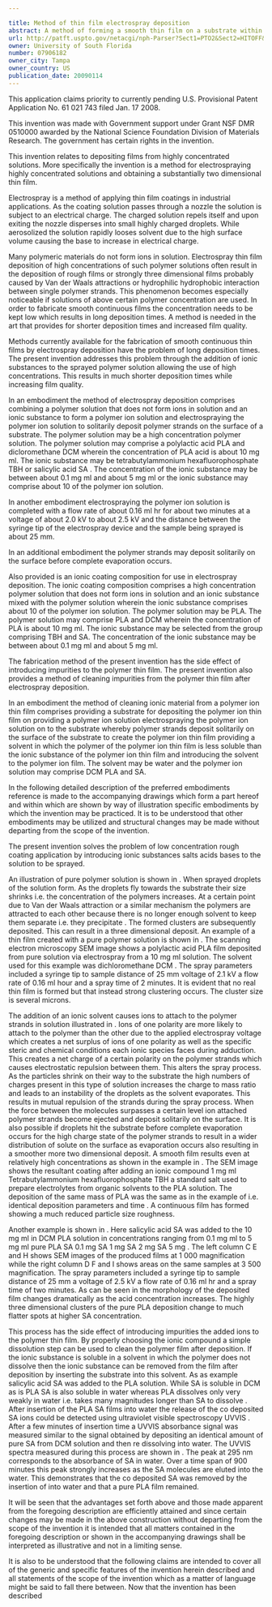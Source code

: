 ```yaml
---

title: Method of thin film electrospray deposition
abstract: A method of forming a smooth thin film on a substrate within a short deposition time, the method comprising introducing ionic substances (salts, acids, bases) to a polymeric solution to be sprayed. These ions attach to the polymer strands in solution, increasing their charge to mass ratio. This results in mutual repulsion of the strands during the spray process and produces a smooth film, even at relatively high polymeric solution concentrations. A side effect of this process is the introduction of impurities (the added ions) to the polymer thin film. The proper choice of ionic compound allows a dissolution step to be used to “clean” the polymer film after deposition, using the solubility characteristics of the thin film versus the ionic compound.
url: http://patft.uspto.gov/netacgi/nph-Parser?Sect1=PTO2&Sect2=HITOFF&p=1&u=%2Fnetahtml%2FPTO%2Fsearch-adv.htm&r=1&f=G&l=50&d=PALL&S1=07906182&OS=07906182&RS=07906182
owner: University of South Florida
number: 07906182
owner_city: Tampa
owner_country: US
publication_date: 20090114
---
```

This application claims priority to currently pending U.S. Provisional Patent Application No. 61 021 743 filed Jan. 17 2008.

This invention was made with Government support under Grant NSF DMR 0510000 awarded by the National Science Foundation Division of Materials Research. The government has certain rights in the invention.

This invention relates to depositing films from highly concentrated solutions. More specifically the invention is a method for electrospraying highly concentrated solutions and obtaining a substantially two dimensional thin film.

Electrospray is a method of applying thin film coatings in industrial applications. As the coating solution passes through a nozzle the solution is subject to an electrical charge. The charged solution repels itself and upon exiting the nozzle disperses into small highly charged droplets. While aerosolized the solution rapidly looses solvent due to the high surface volume causing the base to increase in electrical charge.

Many polymeric materials do not form ions in solution. Electrospray thin film deposition of high concentrations of such polymer solutions often result in the deposition of rough films or strongly three dimensional films probably caused by Van der Waals attractions or hydrophilic hydrophobic interaction between single polymer strands. This phenomenon becomes especially noticeable if solutions of above certain polymer concentration are used. In order to fabricate smooth continuous films the concentration needs to be kept low which results in long deposition times. A method is needed in the art that provides for shorter deposition times and increased film quality.

Methods currently available for the fabrication of smooth continuous thin films by electrospray deposition have the problem of long deposition times. The present invention addresses this problem through the addition of ionic substances to the sprayed polymer solution allowing the use of high concentrations. This results in much shorter deposition times while increasing film quality.

In an embodiment the method of electrospray deposition comprises combining a polymer solution that does not form ions in solution and an ionic substance to form a polymer ion solution and electrospraying the polymer ion solution to solitarily deposit polymer strands on the surface of a substrate. The polymer solution may be a high concentration polymer solution. The polymer solution may comprise a polylactic acid PLA and dicloromethane DCM wherein the concentration of PLA acid is about 10 mg ml. The ionic substance may be tetrabutylammonium hexafluorophosphate TBH or salicylic acid SA . The concentration of the ionic substance may be between about 0.1 mg ml and about 5 mg ml or the ionic substance may comprise about 10 of the polymer ion solution.

In another embodiment electrospraying the polymer ion solution is completed with a flow rate of about 0.16 ml hr for about two minutes at a voltage of about 2.0 kV to about 2.5 kV and the distance between the syringe tip of the electrospray device and the sample being sprayed is about 25 mm.

In an additional embodiment the polymer strands may deposit solitarily on the surface before complete evaporation occurs.

Also provided is an ionic coating composition for use in electrospray deposition. The ionic coating composition comprises a high concentration polymer solution that does not form ions in solution and an ionic substance mixed with the polymer solution wherein the ionic substance comprises about 10 of the polymer ion solution. The polymer solution may be PLA. The polymer solution may comprise PLA and DCM wherein the concentration of PLA is about 10 mg ml. The ionic substance may be selected from the group comprising TBH and SA. The concentration of the ionic substance may be between about 0.1 mg ml and about 5 mg ml.

The fabrication method of the present invention has the side effect of introducing impurities to the polymer thin film. The present invention also provides a method of cleaning impurities from the polymer thin film after electrospray deposition.

In an embodiment the method of cleaning ionic material from a polymer ion thin film comprises providing a substrate for depositing the polymer ion thin film on providing a polymer ion solution electrospraying the polymer ion solution on to the substrate whereby polymer strands deposit solitarily on the surface of the substrate to create the polymer ion thin film providing a solvent in which the polymer of the polymer ion thin film is less soluble than the ionic substance of the polymer ion thin film and introducing the solvent to the polymer ion film. The solvent may be water and the polymer ion solution may comprise DCM PLA and SA.

In the following detailed description of the preferred embodiments reference is made to the accompanying drawings which form a part hereof and within which are shown by way of illustration specific embodiments by which the invention may be practiced. It is to be understood that other embodiments may be utilized and structural changes may be made without departing from the scope of the invention.

The present invention solves the problem of low concentration rough coating application by introducing ionic substances salts acids bases to the solution to be sprayed.

An illustration of pure polymer solution is shown in . When sprayed droplets of the solution form. As the droplets fly towards the substrate their size shrinks i.e. the concentration of the polymers increases. At a certain point due to Van der Waals attraction or a similar mechanism the polymers are attracted to each other because there is no longer enough solvent to keep them separate i.e. they precipitate . The formed clusters are subsequently deposited. This can result in a three dimensional deposit. An example of a thin film created with a pure polymer solution is shown in . The scanning electron microscopy SEM image shows a polylactic acid PLA film deposited from pure solution via electrospray from a 10 mg ml solution. The solvent used for this example was dichloromethane DCM . The spray parameters included a syringe tip to sample distance of 25 mm voltage of 2.1 kV a flow rate of 0.16 ml hour and a spray time of 2 minutes. It is evident that no real thin film is formed but that instead strong clustering occurs. The cluster size is several microns.

The addition of an ionic solvent causes ions to attach to the polymer strands in solution illustrated in . Ions of one polarity are more likely to attach to the polymer than the other due to the applied electrospray voltage which creates a net surplus of ions of one polarity as well as the specific steric and chemical conditions each ionic species faces during adduction. This creates a net charge of a certain polarity on the polymer strands which causes electrostatic repulsion between them. This alters the spray process. As the particles shrink on their way to the substrate the high numbers of charges present in this type of solution increases the charge to mass ratio and leads to an instability of the droplets as the solvent evaporates. This results in mutual repulsion of the strands during the spray process. When the force between the molecules surpasses a certain level ion attached polymer strands become ejected and deposit solitarily on the surface. It is also possible if droplets hit the substrate before complete evaporation occurs for the high charge state of the polymer strands to result in a wider distribution of solute on the surface as evaporation occurs also resulting in a smoother more two dimensional deposit. A smooth film results even at relatively high concentrations as shown in the example in . The SEM image shows the resultant coating after adding an ionic compound 1 mg ml Tetrabutylammonium hexafluorophosphate TBH a standard salt used to prepare electrolytes from organic solvents to the PLA solution. The deposition of the same mass of PLA was the same as in the example of i.e. identical deposition parameters and time . A continuous film has formed showing a much reduced particle size roughness.

Another example is shown in . Here salicylic acid SA was added to the 10 mg ml in DCM PLA solution in concentrations ranging from 0.1 mg ml to 5 mg ml pure PLA SA 0.1 mg SA 1 mg SA 2 mg SA 5 mg . The left column C E and H shows SEM images of the produced films at 1 000 magnification while the right column D F and I shows areas on the same samples at 3 500 magnification. The spray parameters included a syringe tip to sample distance of 25 mm a voltage of 2.5 kV a flow rate of 0.16 ml hr and a spray time of two minutes. As can be seen in the morphology of the deposited film changes dramatically as the acid concentration increases. The highly three dimensional clusters of the pure PLA deposition change to much flatter spots at higher SA concentration.

This process has the side effect of introducing impurities the added ions to the polymer thin film. By properly choosing the ionic compound a simple dissolution step can be used to clean the polymer film after deposition. If the ionic substance is soluble in a solvent in which the polymer does not dissolve then the ionic substance can be removed from the film after deposition by inserting the substrate into this solvent. As as example salicylic acid SA was added to the PLA solution. While SA is soluble in DCM as is PLA SA is also soluble in water whereas PLA dissolves only very weakly in water i.e. takes many magnitudes longer than SA to dissolve . After insertion of the PLA SA films into water the release of the co deposited SA ions could be detected using ultraviolet visible spectroscopy UVVIS . After a few minutes of insertion time a UVVIS absorbance signal was measured similar to the signal obtained by depositing an identical amount of pure SA from DCM solution and then re dissolving into water. The UVVIS spectra measured during this process are shown in . The peak at 295 nm corresponds to the absorbance of SA in water. Over a time span of 900 minutes this peak strongly increases as the SA molecules are eluted into the water. This demonstrates that the co deposited SA was removed by the insertion of into water and that a pure PLA film remained.

It will be seen that the advantages set forth above and those made apparent from the foregoing description are efficiently attained and since certain changes may be made in the above construction without departing from the scope of the invention it is intended that all matters contained in the foregoing description or shown in the accompanying drawings shall be interpreted as illustrative and not in a limiting sense.

It is also to be understood that the following claims are intended to cover all of the generic and specific features of the invention herein described and all statements of the scope of the invention which as a matter of language might be said to fall there between. Now that the invention has been described 

